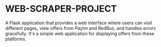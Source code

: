 # WEB-SCRAPER-PROJECT
A Flask application that provides a web interface where users can visit different pages, view offers from Paytm and RedBus, and handles errors gracefully. It's a simple web application for displaying offers from these platforms.
